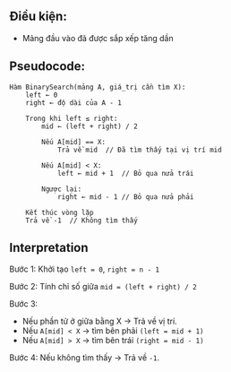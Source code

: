 ## Điều kiện:
- Mảng đầu vào đã được sắp xếp tăng dần

## Pseudocode:
```
Hàm BinarySearch(mảng A, giá_trị cần tìm X):
    left ← 0
    right ← độ dài của A - 1

    Trong khi left ≤ right:
        mid ← (left + right) / 2

        Nếu A[mid] == X:
            Trả về mid  // Đã tìm thấy tại vị trí mid

        Nếu A[mid] < X:
            left ← mid + 1  // Bỏ qua nửa trái

        Ngược lại:
            right ← mid - 1 // Bỏ qua nửa phải

    Kết thúc vòng lặp
    Trả về -1  // Không tìm thấy

```

## Interpretation

Bước 1: Khởi tạo `left = 0`, `right = n - 1`

Bước 2: Tính chỉ số giữa `mid = (left + right) / 2`

Bước 3:
- Nếu phần tử ở giữa bằng X → Trả về vị trí.
- Nếu `A[mid] < X` → tìm bên phải `(left = mid + 1)`
- Nếu `A[mid] > X` → tìm bên trái `(right = mid - 1)`

Bước 4: Nếu không tìm thấy → Trả về `-1`.
